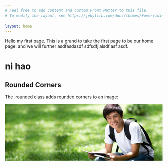 ```yaml
---
# Feel free to add content and custom Front Matter to this file.
# To modify the layout, see https://jekyllrb.com/docs/themes/#overriding-theme-defaults

layout: home
---
```



Hello my first page. This is a grand to take the first page to be our home page. and we will further asdfasdasdf
sdfsdfjialsdf.asf
asdf.

# ni hao

<div class="container mt-3">
  <h2>Rounded Corners</h2>
  <p>The .rounded class adds rounded corners to an image:</p>            
  <img src="./img/1.jpg" class="rounded" alt="Cinque Terre"> 
</div>
